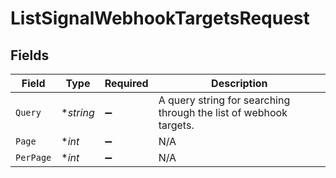 # ListSignalWebhookTargetsRequest


## Fields

| Field                                                             | Type                                                              | Required                                                          | Description                                                       |
| ----------------------------------------------------------------- | ----------------------------------------------------------------- | ----------------------------------------------------------------- | ----------------------------------------------------------------- |
| `Query`                                                           | **string*                                                         | :heavy_minus_sign:                                                | A query string for searching through the list of webhook targets. |
| `Page`                                                            | **int*                                                            | :heavy_minus_sign:                                                | N/A                                                               |
| `PerPage`                                                         | **int*                                                            | :heavy_minus_sign:                                                | N/A                                                               |